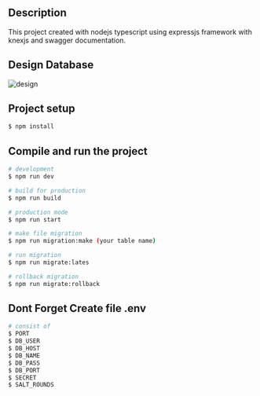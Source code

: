 
## Description

This project created with nodejs typescript using expressjs framework with knexjs and swagger documentation.

## Design Database
![design](https://dtrt-magelang.com/uploads/1738918620260-Xnip2025-02-07_15-56-12.jpg)

## Project setup

```bash
$ npm install
```

## Compile and run the project

```bash
# development
$ npm run dev

# build for production
$ npm run build

# production mode
$ npm run start

# make file migration
$ npm run migration:make (your table name)

# run migration
$ npm run migrate:lates

# rollback migration
$ npm run migrate:rollback
```

## Dont Forget Create file .env
```bash
# consist of
$ PORT
$ DB_USER
$ DB_HOST
$ DB_NAME
$ DB_PASS
$ DB_PORT
$ SECRET
$ SALT_ROUNDS
```
